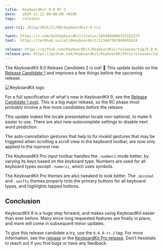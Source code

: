 ```yaml
---
title:  KeyboardKit 9.0 RC 2
date:   2024-11-12 08:00:00 +0100
tags:   releases

post-rc1: /blog/2024/11/08/keyboardkit-9-rc1

tweet: https://x.com/GetKeyboardKit/status/1854865800735142275
toot:  https://techhub.social/@keyboardkit/113447367849991624

release: https://github.com/KeyboardKit/KeyboardKit/releases/tag/9.0.0-rc.2
release-pro: https://github.com/KeyboardKit/KeyboardKitPro/releases/tag/9.0.0-rc.2
---
```


The KeyboardKit 9.0 Release Candidate 2 is out! 🚀 This update builds on the [Release Candidate 1]({{page.post-rc1}}) and improves a few things before the upcoming release.

![KeyboardKit logo]({{page.image}})

For a full specification of what's new in KeyboardKit 9, see the [Release Candidate 1 post]({{page.post-rc1}}). This is a big major release, so the RC phase most probably involve a few more candidates before the release.

This update makes the locale presentation locale non-optional, to make it easier to use. There are also new autocomplete settings to disable next word prediction.

The auto-cancellation gestures that help to fix invalid gestures that may be triggered when scrolling a scroll view in the keyboard toolbar, are now only applied to the topmost row.

The KeyboardKit Pro input toolbar handles the `.numbers` mode better, by varying its keys based on the keyboard type. Numbers are used for all keyboard types except `.numeric`, which uses symbols.

The KeyboardKit Pro themes are also tweaked to look better. The `.minimal` and `.swifty` themes properly tints the primary buttons for all keyboard types, and highlights tapped buttons.


## Conclusion

KeyboardKit 9 is a huge step forward, and makes using KeyboardKit easier than ever before. Many since long requested features are finally in place, and more will come in subsequent minor updates.

To give this release candidate a try, use the `9.0.0-rc.2` tag. For more information, see the [release]({{page.release}}) or the [KeyboardKit Pro release]({{page.release-pro}}). Don't hesistate to reach out if you find bugs or have any feedback.